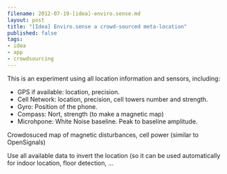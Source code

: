 ```yaml
---
filename: 2012-07-19-[idea]-enviro.sense.md
layout: post
title: "[Idea] Enviro.sense a crowd-sourced meta-location"
published: false
tags:
- idea
- app
- crowdsourcing
---
```


This is an experiment using all location information and sensors, including:
* GPS if available: location, precision.
* Cell Network: location, precision, cell towers number and strength.
* Gyro: Position of the phone.
* Compass: Nort, strength (to make a magnetic map)
* Microhpone: White Noise baseline. Peak to baseline amplitude.


Crowdosuced map of magnetic disturbances, cell power (similar to
OpenSignals)

Use all available data to invert the location (so it can be used
automatically for indoor location, floor detection, ...


